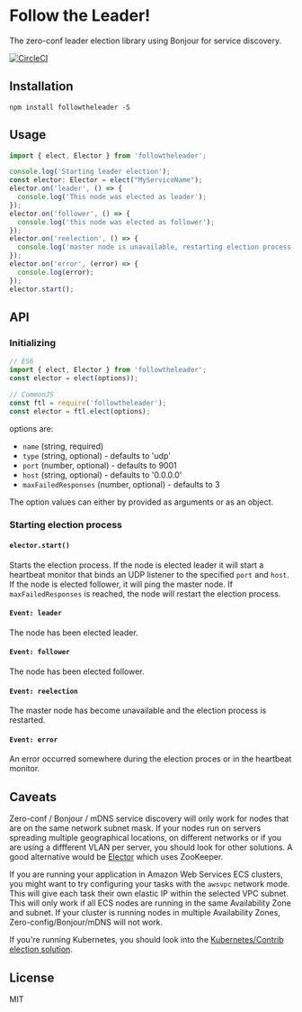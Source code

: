 
# Follow the Leader!

The zero-conf leader election library using Bonjour for service discovery.

[![CircleCI](https://circleci.com/gh/remie/followtheleader.svg?style=svg)](https://circleci.com/gh/remie/followtheleader)

## Installation

```
npm install followtheleader -S
```

## Usage

```typescript
import { elect, Elector } from 'followtheleader';

console.log('Starting leader election');
const elector: Elector = elect("MyServiceName");
elector.on('leader', () => {
  console.log('This node was elected as leader');
});
elector.on('follower', () => {
  console.log('this node was elected as follower');
});
elector.on('reelection', () => {
  console.log('master node is unavailable, restarting election process');
});
elector.on('error', (error) => {
  console.log(error);
});
elector.start();
```

## API

### Initializing

```typescript
// ES6
import { elect, Elector } from 'followtheleader';
const elector = elect(options));

// CommonJS
const ftl = require('followtheleader');
const elector = ftl.elect(options);
```

options are:

- `name` (string, required)
- `type` (string, optional) - defaults to 'udp'
- `port` (number, optional) - defaults to 9001
- `host` (string, optional) - defaults to '0.0.0.0'
- `maxFailedResponses` (number, optional) - defaults to 3

The option values can either by provided as arguments or as an object.

### Starting election process

#### `elector.start()`

Starts the election process. 
If the node is elected leader it will start a heartbeat monitor that binds an UDP listener to the specified `port` and `host`. 
If the node is elected follower, it will ping the master node. If `maxFailedResponses` is reached, the node will restart the election process.

#### `Event: leader`

The node has been elected leader.

#### `Event: follower`

The node has been elected follower.

#### `Event: reelection`

The master node has become unavailable and the election process is restarted.

#### `Event: error`

An error occurred somewhere during the election proces or in the heartbeat monitor.

## Caveats

Zero-conf / Bonjour / mDNS service discovery will only work for nodes that are on the same network subnet mask. If your nodes run on servers spreading multiple geographical locations, on different networks or if you are using a diffferent VLAN per server, you should look for other solutions. A good alternative would be [Elector](https://www.npmjs.com/package/elector) which uses ZooKeeper.

If you are running your application in Amazon Web Services ECS clusters, you might want to try configuring your tasks with the `awsvpc` network mode. This will give each task their own elastic IP within the selected VPC subnet. This will only work if all ECS nodes are running in the same Availability Zone and subnet. If your cluster is running nodes in multiple Availability Zones, Zero-config/Bonjour/mDNS will not work.

If you're running Kubernetes, you should look into the [Kubernetes/Contrib election solution](https://github.com/kubernetes/contrib/tree/master/election).

## License

MIT
